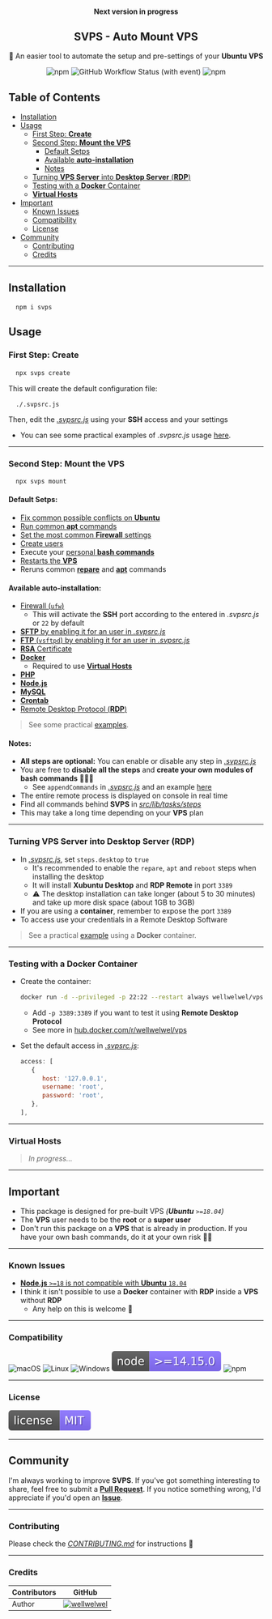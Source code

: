 <h4 align="center">Next version in progress</h4>
<h2 align="center">SVPS - Auto Mount VPS</h2>
<p align="center">🚀 An easier tool to automate the setup and pre-settings of your <b>Ubuntu VPS</b></p>
<div align="center">
  <img src="https://img.shields.io/npm/dt/svps?style=flat" alt="npm">
  <img src="https://img.shields.io/github/actions/workflow/status/wellwelwel/svps/ci.yml?event=push&style=flat&label=ci" alt="GitHub Workflow Status (with event)">
  <img src="https://img.shields.io/npm/v/svps?style=flat" alt="npm">
</div>

## Table of Contents

- [Installation](#installation)
- [Usage](#usage)
  - [First Step: **Create**](#first-step-create)
  - [Second Step: **Mount the VPS**](#second-step-mount-the-vps)
    - [Default Setps](#default-setps)
    - [Available **auto-installation**](#available-auto-installation)
    - [Notes](#notes)
  - [Turning **VPS Server** into **Desktop Server** (**RDP**)](#turning-vps-server-into-desktop-server-rdp)
  - [Testing with a **Docker** Container](#testing-with-a-docker-container)
  - [**Virtual Hosts**](#virtual-hosts)
- [Important](#important)
  - [Known Issues](#known-issues)
  - [Compatibility](#compatibility)
  - [License](#license)
- [Community](#community)
  - [Contributing](#contributing)
  - [Credits](#credits)

---

## Installation

```shell
  npm i svps
```

## Usage

### First Step: Create

```sh
  npx svps create
```

This will create the default configuration file:

```
  ./.svpsrc.js
```

Then, edit the [_.svpsrc.js_](./resources/local-module/.svpsrc.js#L5) using your **SSH** access and your settings

- You can see some practical examples of _.svpsrc.js_ usage [here](./examples/).

---

### Second Step: Mount the VPS

```sh
  npx svps mount
```

#### Default Setps:

- [Fix common possible conflicts on **Ubuntu**](./src/lib/tasks/steps/repare.ts)
- [Run common **apt** commands](./src/lib/tasks/steps/apt.ts)
- [Set the most common **Firewall** settings](./src/lib/tasks/steps/firewall.ts)
- [Create users](./src/lib/tasks/steps/users/)
- Execute your [personal **bash commands**](./examples/append-commands/)
- [Restarts the **VPS**](./src/lib/tasks/steps/reboot.ts)
- Reruns common [**repare**](./src/lib/tasks/steps/repare.ts) and [**apt**](./src/lib/tasks/steps/apt.ts) commands

#### Available auto-installation:

- [Firewall (`ufw`)](./src/lib/tasks/steps/firewall.ts)
  - This will activate the **SSH** port according to the entered in _.svpsrc.js_ or `22` by default
- [**SFTP** by enabling it for an user in _.svpsrc.js_](./examples/sftp/)
- [**FTP** (`vsftpd`) by enabling it for an user in _.svpsrc.js_](./examples/ftp/)
- [**RSA** Certificate](./examples/rsa/)
- [**Docker**](./src/lib/tasks/steps/docker.ts)
  - Required to use [**Virtual Hosts**](#adding-virtal-hosts)
- [**PHP**](./examples/php/)
- [**Node.js**](./examples/node/)
- [**MySQL**](./examples/mysql/)
- [**Crontab**](./examples/crontab/)
- [Remote Desktop Protocol (**RDP**)](./examples/desktop/)

> See some practical [examples](./examples/).

#### Notes:

- **All steps are optional:** You can enable or disable any step in [_.svpsrc.js_](./resources/local-module/.svpsrc.js#L29)
- You are free to **disable all the steps** and **create your own modules of bash commands** 🤹🏻‍♀️
  - See `appendCommands` in [_.svpsrc.js_](./resources/local-module/.svpsrc.js#L45) and an example [here](./examples/append-commands/)
- The entire remote process is displayed on console in real time
- Find all commands behind **SVPS** in [_src/lib/tasks/steps_](./src/lib/tasks/steps/)
- This may take a long time depending on your **VPS** plan

---

### Turning VPS Server into Desktop Server (RDP)

- In [_.svpsrc.js_](./resources/local-module/.svpsrc.js#L41), set `steps.desktop` to `true`
  - It's recommended to enable the `repare`, `apt` and `reboot` steps when installing the desktop
  - It will install **Xubuntu Desktop** and **RDP Remote** in port `3389`
  - ⚠️ The desktop installation can take longer (about 5 to 30 minutes) and take up more disk space (about 1GB to 3GB)
- If you are using a **container**, remember to expose the port `3389`
- To access use your credentials in a Remote Desktop Software

> See a practical [example](./examples/desktop/) using a **Docker** container.

---

### Testing with a Docker Container

- Create the container:

  ```sh
  docker run -d --privileged -p 22:22 --restart always wellwelwel/vps:latest
  ```

  - Add `-p 3389:3389` if you want to test it using **Remote Desktop Protocol**
  - See more in [hub.docker.com/r/wellwelwel/vps](https://hub.docker.com/r/wellwelwel/vps)

- Set the default access in [_.svpsrc.js_](./resources/local-module/.svpsrc.js#L5):

  ```js
  access: [
     {
        host: '127.0.0.1',
        username: 'root',
        password: 'root',
     },
  ],
  ```

---

### Virtual Hosts

> _In progress..._

---

## Important

- This package is designed for pre-built VPS _(**Ubuntu** `>=18.04`)_
- The **VPS** user needs to be the **root** or a **super user**
- Don't run this package on a **VPS** that is already in production. If you have your own bash commands, do it at your own risk 🧙🏻

---

### Known Issues

- [**Node.js** `>=18` is not compatible with **Ubuntu** `18.04`](https://github.com/nodesource/distributions/issues/1392)
- I think it isn't possible to use a **Docker** container with **RDP** inside a **VPS** without **RDP**
  - Any help on this is welcome 🚀

---

### Compatibility

![macOS](/.github/assets/readme/macos.svg)
![Linux](/.github/assets/readme/linux.svg)
![Windows](/.github/assets/readme/windows.svg)
![node](/.github/assets/readme/node.svg)
![npm](/.github/assets/readme/npm.svg)

---

### License

[![License](/.github/assets/readme/license.svg)](/LICENSE)

---

## Community

I'm always working to improve **SVPS**. If you've got something interesting to share, feel free to submit a [**Pull Request**](https://github.com/wellwelwel/svps/compare). If you notice something wrong, I'd appreciate if you'd open an [**Issue**](https://github.com/wellwelwel/svps/issues/new).

---

### Contributing

Please check the [_CONTRIBUTING.md_](./CONTRIBUTING.md) for instructions 🚀

---

### Credits

| Contributors | GitHub                                                                            |
| ------------ | --------------------------------------------------------------------------------- |
| Author       | [![wellwelwel](/.github/assets/readme/author.svg)](https://github.com/wellwelwel) |

